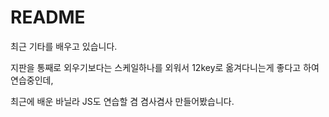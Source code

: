# README

최근 기타를 배우고 있습니다.

지판을 통째로 외우기보다는 스케일하나를 외워서 12key로 옮겨다니는게 좋다고 하여 연습중인데, 

최근에 배운 바닐라 JS도 연습할 겸 겸사겸사 만들어봤습니다.
